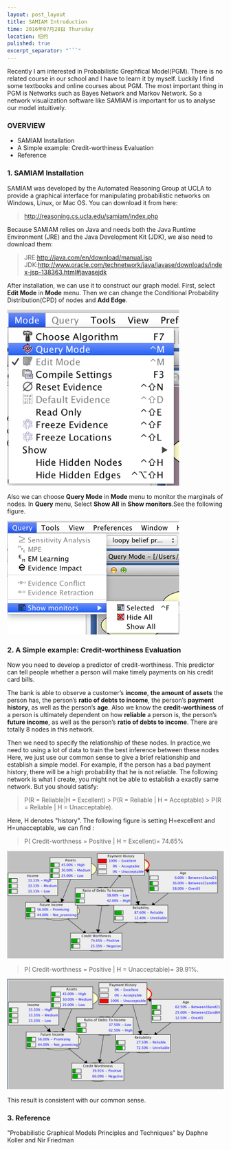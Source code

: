 ```yaml
---
layout: post_layout
title: SAMIAM Introduction
time: 2016年07月28日 Thursday
location: 纽约
pulished: true
excerpt_separator: "```"
---
```

Recently I am interested in Probabilistic Grephfical Model(PGM). There is no related course in our school and I have to learn it by myself. Luckily I find some textbooks and online courses about PGM. The most important thing in PGM is Networks such as Bayes Network and Markov Network. So a network visualization software like SAMIAM is important for us to analyse our model intuitively.

### OVERVIEW
- SAMIAM Installation
- A Simple example: Credit-worthiness Evaluation
- Reference

### 1. SAMIAM Installation

SAMIAM was developed by the Automated Reasoning Group at UCLA to provide a graphical interface for manipulating probabilistic networks on Windows, Linux, or Mac OS. You can download it from here:

> <http://reasoning.cs.ucla.edu/samiam/index.php>

Because SAMIAM relies on Java and needs both the Java Runtime Environment (JRE) and the Java Development Kit (JDK), we also need to download them:

> JRE:<http://java.com/en/download/manual.jsp>
> JDK:<http://www.oracle.com/technetwork/java/javase/downloads/index-jsp-138363.html#javasejdk>

After installation, we can use it to construct our graph model. First, select **Edit Mode** in **Mode** menu. Then we can change the Conditional Probability Distribution(CPD) of nodes and **Add Edge**. 

<img src="/assets/img/PGM/2.png" width="400px" />

Also we can choose **Query Mode** in **Mode** menu to monitor the marginals of nodes. In **Query** menu, Select **Show All** in **Show monitors**.See the following figure.

<img src="/assets/img/PGM/1.png" width="400px" />

### 2. A Simple example: Credit-worthiness Evaluation

Now you need to develop a predictor of credit-worthiness. This predictor can tell people whether a person will make timely payments on his credit card bills.

The bank is able to observe a customer’s **income**, **the amount of assets** the person has, the person’s **ratio of debts to income**, the person’s **payment history**, as well as the person’s **age**.  Also we know the **credit-worthiness** of a person is ultimately dependent on how **reliable** a person is, the person’s **future income**, as well as the person’s **ratio of debts to income**. There are totally 8 nodes in this network.

Then we need to specify the relationship of these nodes. In practice,we need to using a lot of data to train the best inference between these nodes Here, we just use our common sense to give a brief relationship and establish a simple model. For example, if the person has a bad payment history, there will be a high probability that he is not reliable. The following network is what I create, you might not be able to establish a exactly same network. But you should satisfy:

> P(R = Reliable|H = Excellent) > P(R = Reliable &#124; H = Acceptable) > P(R = Reliable &#124; H = Unacceptable).

Here, H denotes "history". The following figure is setting H=excellent and H=unacceptable, we can find :

> P( Credit-worthness = Positive &#124; H = Excellent)= 74.65% 

<img src="/assets/img/PGM/3.png" width="640px" />

> P( Credit-worthness = Positive &#124; H = Unacceptable)= 39.91%. 

<img src="/assets/img/PGM/4.png" width="640px" />

This result is consistent with our common sense.

### 3. Reference

"Probabilistic Graphical Models Principles and Techniques" by Daphne Koller and Nir Friedman
